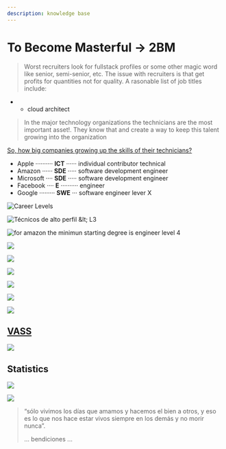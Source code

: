 ```yaml
---
description: knowledge base
---
```


# To Become Masterful → 2BM

> Worst recruiters look for fullstack profiles or some other magic word like senior,  semi-senior, etc. The issue with recruiters is that get profits for quantities not for quality. A rasonable list of job titles include:

* * cloud architect

> In the major technology organizations the technicians are the most important asset!. They know that and create a way to keep this talent growing into the organization

[So, how big companies growing up the skills of their technicians?](https://www.levels.fyi/?compare=Apple,Amazon,Google,Facebook,Microsoft&track=Software%20Engineer#)

* Apple ·········· **ICT** ······ individual contributor technical
* Amazon ······ **SDE** ····· software development engineer
* Microsoft ···· **SDE** ····· software development engineer
* Facebook ···· **E** ·········· engineer
* Google ········· **SWE**  ··· software engineer lever X

![Career Levels](.gitbook/assets/firefox_screenshot_2020-02-05t21-43-53.026z.png)

![T&#xE9;cnicos de alto perfil &amp;lt; L3](.gitbook/assets/image%20%284%29.png)

![for amazon the minimun starting degree is engineer level 4](.gitbook/assets/image%20%282%29.png)

![](.gitbook/assets/image%20%288%29.png)

![](.gitbook/assets/image%20%2812%29.png)

![](.gitbook/assets/image%20%2814%29.png)

![](.gitbook/assets/image%20%281%29.png)

![](.gitbook/assets/image%20%2811%29.png)

![](.gitbook/assets/image%20%2813%29.png)

## [VASS](http://canalempleo.vass.es/planes-de-carrera)

![](.gitbook/assets/image%20%286%29.png)



## Statistics

![](.gitbook/assets/image%20%2810%29.png)







![](.gitbook/assets/image%20%285%29.png)







> “sólo vivimos los días que amamos y hacemos el bien a otros, y eso es lo que nos hace estar vivos siempre en los demás y no morir nunca”.
>
> ... bendiciones ...







